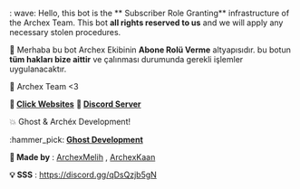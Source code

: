 : wave: Hello, this bot is the ** Subscriber Role Granting** infrastructure of the Archex Team. This bot **all rights reserved to us** and we will apply any necessary stolen procedures.

:wave: Merhaba bu bot Archex Ekibinin **Abone Rolü Verme** altyapısıdır. bu botun **tüm hakları bize aittir** ve çalınması durumunda gerekli işlemler uygulanacaktır.

:wrench: Archex Team <3

**:mega: [Click Websites](http://www.archexlist.tk)**
**:mega: [Discord Server](https://discord.gg/qDsQzjb5gN)**

:boom: Ghost & Archéx Development!

:hammer_pick: [**Ghost Development**](https://discord.gg/KMJCshWX4D)

**:wrench: Made by** : [ArchexMelih](https://youtube.com/c/arcehexmelih) ,
         [ArchexKaan](https://www.youtube.com/channel/UC9HFT7vVnIgf_w9kr41OIuA)  
             
 **:bulb: SSS** : https://discord.gg/qDsQzjb5gN   